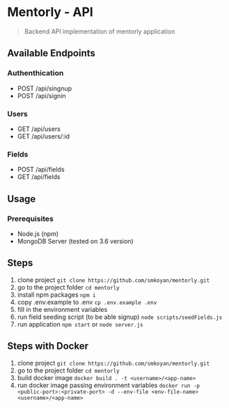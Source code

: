 # Mentorly - API

> Backend API implementation of mentorly application

## Available Endpoints

### Authenthication
- POST /api/singnup
- POST /api/signin

### Users
- GET  /api/users
- GET  /api/users/:id

### Fields
- POST /api/fields
- GET /api/fields

## Usage

### Prerequisites
- Node.js (npm)
- MongoDB Server (tested on 3.6 version)

## Steps
1. clone project `git clone https://github.com/smkoyan/mentorly.git`
2. go to the project folder `cd mentorly`
3. install npm packages `npm i`
4. copy .env.example to .env `cp .env.example .env`
5. fill in the environment variables
6. run field seeding script (to be able signup) `node scripts/seedFields.js`
7. run application `npm start` or `node server.js`


## Steps with Docker
1. clone project `git clone https://github.com/smkoyan/mentorly.git`
2. go to the project folder `cd mentorly`
3. build docker image `docker build . -t <username>/<app-name>`
4. run docker image passing environment variables `docker run -p <public-port>:<private-port> -d --env-file <env-file-name> <username>/<app-name>`


